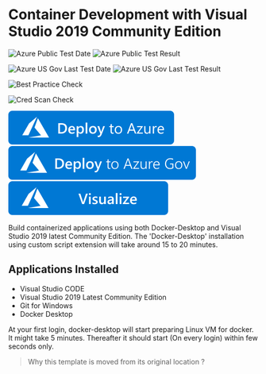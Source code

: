 # Container Development with Visual Studio 2019 Community Edition

![Azure Public Test Date](https://azurequickstartsservice.blob.core.windows.net/badges/application-workloads/visualstudio/vs2019-git-docker-windows2019/PublicLastTestDate.svg)
![Azure Public Test Result](https://azurequickstartsservice.blob.core.windows.net/badges/application-workloads/visualstudio/vs2019-git-docker-windows2019/PublicDeployment.svg)

![Azure US Gov Last Test Date](https://azurequickstartsservice.blob.core.windows.net/badges/application-workloads/visualstudio/vs2019-git-docker-windows2019/FairfaxLastTestDate.svg)
![Azure US Gov Last Test Result](https://azurequickstartsservice.blob.core.windows.net/badges/application-workloads/visualstudio/vs2019-git-docker-windows2019/FairfaxDeployment.svg)

![Best Practice Check](https://azurequickstartsservice.blob.core.windows.net/badges/application-workloads/visualstudio/vs2019-git-docker-windows2019/BestPracticeResult.svg)

![Cred Scan Check](https://azurequickstartsservice.blob.core.windows.net/badges/application-workloads/visualstudio/vs2019-git-docker-windows2019/CredScanResult.svg)

[![Deploy To Azure](https://raw.githubusercontent.com/Azure/azure-quickstart-templates/master/1-CONTRIBUTION-GUIDE/images/deploytoazure.svg?sanitize=true)](https://portal.azure.com/#create/Microsoft.Template/uri/https%3A%2F%2Fraw.githubusercontent.com%2FAzure%2Fazure-quickstart-templates%2Fmaster%2Fapplication-workloads%2Fvisualstudio%2Fvs2019-git-docker-windows2019%2Fazuredeploy.json)
[![Deploy To Azure US Gov](https://raw.githubusercontent.com/Azure/azure-quickstart-templates/master/1-CONTRIBUTION-GUIDE/images/deploytoazuregov.svg?sanitize=true)](https://portal.azure.us/#create/Microsoft.Template/uri/https%3A%2F%2Fraw.githubusercontent.com%2FAzure%2Fazure-quickstart-templates%2Fmaster%2Fapplication-workloads%2Fvisualstudio%2Fvs2019-git-docker-windows2019%2Fazuredeploy.json)
[![Visualize](https://raw.githubusercontent.com/Azure/azure-quickstart-templates/master/1-CONTRIBUTION-GUIDE/images/visualizebutton.svg?sanitize=true)](http://armviz.io/#/?load=https%3A%2F%2Fraw.githubusercontent.com%2FAzure%2Fazure-quickstart-templates%2Fmaster%2Fapplication-workloads%2Fvisualstudio%2Fvs2019-git-docker-windows2019%2Fazuredeploy.json)   



Build containerized applications using both Docker-Desktop and Visual Studio 2019 latest Community Edition. The 'Docker-Desktop' installation using custom script extension will take around 15 to 20 minutes.

## Applications Installed

- Visual Studio CODE 
- Visual Studio 2019 Latest Community Edition
- Git for Windows
- Docker Desktop 

At your first login, docker-desktop will start preparing Linux VM for docker. It might take 5 minutes. Thereafter it should start (On every login) within few seconds only.

> Why this template is moved from its original location ?


